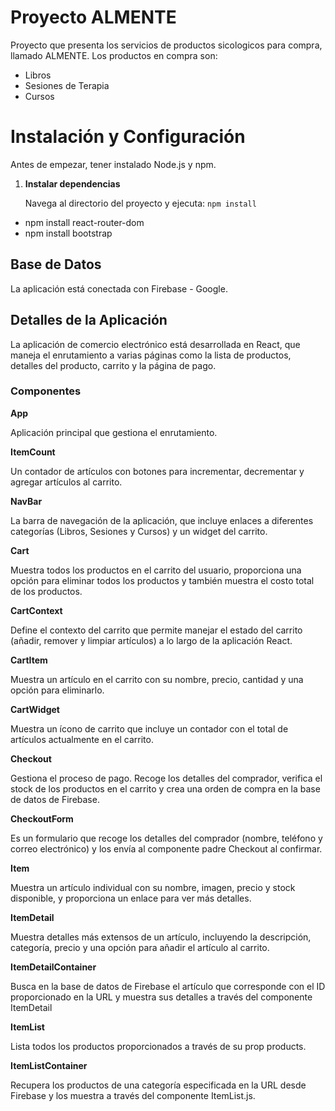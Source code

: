 # Proyecto ALMENTE

Proyecto que presenta los servicios de productos sicologicos para compra, llamado ALMENTE. Los productos en compra son:

- Libros
- Sesiones de Terapia
- Cursos

# Instalación y Configuración

Antes de empezar,  tener instalado Node.js y npm.


1. **Instalar dependencias**

   Navega al directorio del proyecto y ejecuta: `npm install`

- npm install  react-router-dom
- npm install bootstrap


## Base de Datos
La aplicación está conectada con Firebase - Google.

## Detalles de la Aplicación

La aplicación de comercio electrónico está desarrollada en React, que maneja el enrutamiento a varias páginas como la lista de productos, detalles del producto, carrito y la página de pago.

### Componentes

**App** 

Aplicación principal que gestiona el enrutamiento.

**ItemCount**

Un contador de artículos con botones para incrementar, decrementar y agregar artículos al carrito.

**NavBar**

La barra de navegación de la aplicación, que incluye enlaces a diferentes categorías (Libros, Sesiones y Cursos) y un widget del carrito.

**Cart**

Muestra todos los productos en el carrito del usuario, proporciona una opción para eliminar todos los productos y también muestra el costo total de los productos.

**CartContext**

Define el contexto del carrito que permite manejar el estado del carrito (añadir, remover y limpiar artículos) a lo largo de la aplicación React.

**CartItem**

Muestra un artículo en el carrito con su nombre, precio, cantidad y una opción para eliminarlo.

**CartWidget**

Muestra un ícono de carrito que incluye un contador con el total de artículos actualmente en el carrito.

**Checkout**

Gestiona el proceso de pago. Recoge los detalles del comprador, verifica el stock de los productos en el carrito y crea una orden de compra en la base de datos de Firebase.

**CheckoutForm**

Es un formulario que recoge los detalles del comprador (nombre, teléfono y correo electrónico) y los envía al componente padre Checkout al confirmar.

**Item**

Muestra un artículo individual con su nombre, imagen, precio y stock disponible, y proporciona un enlace para ver más detalles.

**ItemDetail**

Muestra detalles más extensos de un artículo, incluyendo la descripción, categoría, precio y una opción para añadir el artículo al carrito.

**ItemDetailContainer**

Busca en la base de datos de Firebase el artículo que corresponde con el ID proporcionado en la URL y muestra sus detalles a través del componente ItemDetail

**ItemList**

Lista todos los productos proporcionados a través de su prop products.

**ItemListContainer**

Recupera los productos de una categoría especificada en la URL desde Firebase y los muestra a través del componente ItemList.js.
